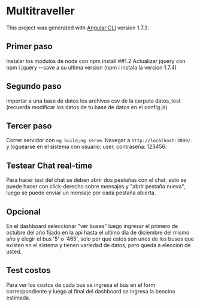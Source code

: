 # Multitraveller

This project was generated with [Angular CLI](https://github.com/angular/angular-cli) version 1.7.3.
## Primer paso
Instalar los modulos de node con npm install
##1.2
Actualizar jquery con  npm i jquery --save a su ultima version (npm i instala la version 1.7.4)

## Segundo paso
importar a una base de datos los archivos csv de la carpeta datos_test (recuerda modificar los datos de tu base de datos en el config.js)

## Tercer paso

Correr servidor con  `ng build;ng serve`. Navegar a `http://localhost:3000/`.
y loguearse en el sistema con usuario: user, contraseña: 123456.

## Testear Chat real-time 
Para hacer test del chat se deben abrir dos pestañas con el chat, esto se puede hacer con click-derecho sobre mensajes y "abrir pestaña nueva", luego se puede enviar un mensaje por cada pestaña abierta.

## Opcional
En el dashboard seleccionar "ver buses" luego ingresar el primero de octubre del año fijado en la api hasta el ultimo dia de diciembre del mismo año y elegir el bus '5' o '465', solo por que estos son unos de los buses que existen en el sistema y tienen variedad de datos, pero queda a eleccion de usted.

## Test costos
Para ver los costos de cada bus se ingresa el bus en el form correspondiente y luego al final del dashboard se ingresa la bencina estimada.

